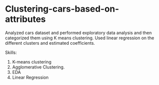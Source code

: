 # Clustering-cars-based-on-attributes
Analyzed cars dataset and performed exploratory data analysis and then categorized them using K means clustering. Used linear regression on the different clusters and estimated coefficients.

Skills:
1. K-means clustering
2. Agglomerative Clustering.
3. EDA
4. Linear Regression

